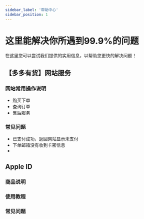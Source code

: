 ```yaml
---
sidebar_label: '帮助中心'
sidebar_position: 1
---
```


# 这里能解决你所遇到99.9%的问题

在这里您可以尝试我们提供的实用信息，以帮助您更快的解决问题！



## 【多多有货】网站服务

### 网站常用操作说明
 - 购买下单
 - 查询订单
 - 售后服务

### 常见问题

 - 已支付成功，返回网站显示未支付
 - 下单邮箱没有收到卡密信息
 - 


## Apple ID
### 商品说明
### 使用教程

### 常见问题


<!--stackedit_data:
eyJoaXN0b3J5IjpbLTIwNDI1NTYyNzAsLTMxNDAyMDc1NSwtMj
k4NzYxNTQzLDQ4NzQwNzgzNSwxMzY3NDk4NjMwXX0=
-->
